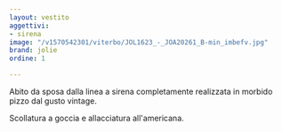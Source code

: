 ```yaml
---
layout: vestito
aggettivi:
- sirena
image: "/v1570542301/viterbo/JOL1623_-_JOA20261_B-min_imbefv.jpg"
brand: jolie
ordine: 1

---
```

Abito da sposa dalla linea a sirena completamente realizzata in morbido pizzo dal gusto vintage.

Scollatura a goccia e allacciatura all'americana.